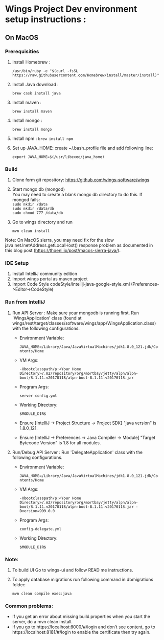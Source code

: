 # Wings Project Dev environment setup instructions :

## On MacOS

### Prerequisities

1. Install Homebrew :

    `/usr/bin/ruby -e "$(curl -fsSL https://raw.githubusercontent.com/Homebrew/install/master/install)"`
2. Install Java download : 

    `brew cask install java`
3. Install maven : 

    `brew install maven`
4. Install mongo : 

    `brew install mongo`
5. Install npm : 
    `brew install npm`
    
6. Set up JAVA_HOME: create ~/.bash_profile file and add following line:

   `export JAVA_HOME=$(/usr/libexec/java_home)`

### Build

1) Clone form git repository: https://github.com/wings-software/wings
2) Start mongo db (mongod)  
   You may need to create a blank mongo db directory to do this. If mongod fails:  
   `sudo mkdir /data`  
   `sudo mkdir /data/db`  
   `sudo chmod 777 /data/db`  
3) Go to wings directory and run 

    `mvn clean install`

Note: On MacOS sierra, you may need fix for the slow java.net.InetAddress.getLocalHost() response problem as documented in this blog post (https://thoeni.io/post/macos-sierra-java/).

### IDE Setup

1) Install IntelliJ community edition
2) Import wings portal as maven project
3) Import Code Style codeStyle/intellij-java-google-style.xml (Preferences->Editor->CodeStyle)

### Run from IntelliJ
1) Run API Server : Make sure your mongodb is running first. Run 'WingsApplication' class (found at wings/rest/target/classes/software/wings/app/WingsApplication.class) with the following configurations.
    * Environment Variable: 
    
        `JAVA_HOME=/Library/Java/JavaVirtualMachines/jdk1.8.0_121.jdk/Contents/Home`
    * VM Args: 
    
        `-Xbootclasspath/p:<Your Home Directory>/.m2/repository/org/mortbay/jetty/alpn/alpn-boot/8.1.11.v20170118/alpn-boot-8.1.11.v20170118.jar`
    * Program Args: 
    
        `server config.yml`
    * Working Directory: 
    
        `$MODULE_DIR$`
    * Ensure [IntelliJ -> Project Structure -> Project SDK] "java version" is 1.8.0_121.
    * Ensure [IntelliJ -> Preferences -> Java Compiler -> Module] "Target Bytecode Version" is 1.8 for all modules.  

2) Run/Debug API Server : Run 'DelegateApplication' class  with the following configurations.  
    * Environment Variable: 
    
        `JAVA_HOME=/Library/Java/JavaVirtualMachines/jdk1.8.0_121.jdk/Contents/Home`
    * VM Args: 
    
        `-Xbootclasspath/p:<Your Home Directory>/.m2/repository/org/mortbay/jetty/alpn/alpn-boot/8.1.11.v20170118/alpn-boot-8.1.11.v20170118.jar -Dversion=999.0.0`
    * Program Args: 
    
        `config-delegate.yml`
    * Working Directory: 
    
        `$MODULE_DIR$`

### Note:
1) To build UI Go to wings-ui and follow READ me instructions.

2) To apply database migrations run following command in dbmigrations folder:

    ```mvn clean compile exec:java```

### Common problems:
* If you get an error about missing build.properties when you start the server, do a mvn clean install.  
* If you go to https://localhost:8000/#/login and don't see content, go to https://localhost:8181/#/login to enable the certificate then try again.  
